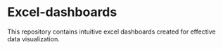 # Excel-dashboards

This repository contains intuitive excel dashboards created for effective data visualization.
